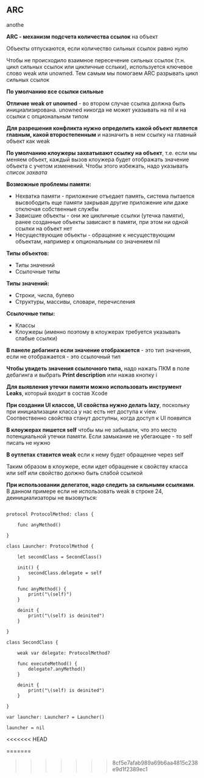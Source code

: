 ## ARC

anothe

**ARC - механизм подсчета количества ссылок** на объект

Объекты отпускаются, если количество сильных ссылок равно нулю  

Чтобы не происходило взаимное пересечение сильных ссылок (т.н. цикл сильных ссылок или цикличные сслыки), используется ключевое слово weak или unowned. Тем самым мы помогаем ARC разрывать цикл сильных ссылок

**По умолчанию все ссылки сильные**  

**Отличие weak от unowned** - во втором случае ссылка должна быть инициализирована. unowned никогда не может указывать на nil и на ссылки с опциональным типом

**Для разрешения конфликта нужно определить какой объект является главным, какой второстепенным** и назначить в нем ссылку на главный объект как weak

**По умолчанию клоужеры захватывают ссылку на объект**, т.е. если мы меняем объект, каждый вызов клоужера будет отображать значение объекта с учетом изменений. Чтобы этого избежать, надо указывать _список захвата_

**Возможные проблемы памяти:**  

* Нехватка памяти - приложение отъедает память, система пытается высвободить еще памяти закрывая другие приложение или даже отключая собственные службы
* Зависшие объекты - они же цикличные ссылки (утечка памяти), ранее созданные объекты зависают в памяти, при этом ни одной ссылки на объект нет
* Несуществующие объекты - обращение к несуществующим объектам, например к опциональным со значением nil

**Типы объектов:**

* Типы значений
* Ссылочные типы

**Типы значений:**

* Строки, числа, булево
* Структуры, массивы, словари, перечисления

**Ссылочные типы:**  

* Классы
* Клоужеры (именно поэтому в клоужерах требуется указывать слабые ссылки)

**В панеле дебагинга если значение отображается** - это тип значения, если не отображается - это ссылочный тип

**Чтобы увидеть значения ссылочного типа,** надо нажать ПКМ в поле дебагинга и выбрать **Print description** или нажав кнопку i

**Для выявления утечки памяти можно использовать инструмент Leaks**, который входит в состав Xcode

**При создании UI классов, UI свойства нужно делать lazy**, поскольку при инициализации класса у нас есть нет доступа к view. Соотвественно свойства станут доступны, когда доступ к UI появится

**В клоужерах пишется self** чтобы мы не забывали, что это место потенциальной утечки памяти. Если замыкание не убегающее - то self писать не нужно  

**В оутлетах ставится weak** если к нему будет обращение через self

Таким образом в клоужере, если идет обращение к свойству класса или self или свойство должно быть слабой ссылкой

**При использовании делегатов, надо следить за сильными ссылками**. В данном примере если не использовать weak в строке 24, деинициализаторы не вызовуться:  

```

protocol ProtocolMethod: class {

	func anyMethod()

}

class Launcher: ProtocolMethod {

	let secondClass = SecondClass()

	init() {
		secondClass.delegate = self
	}

	func anyMethod() {
		print("\(self)")
	}

	deinit {
		print("\(self) is deinited")
	}

}

class SecondClass {

	weak var delegate: ProtocolMethod?

	func executeMethod() {
		delegate?.anyMethod()
	}

	deinit {
		print("\(self) is deinited")
	}

}
  
var launcher: Launcher? = Launcher()

launcher = nil

```
<<<<<<< HEAD

=======
>>>>>>> 8cf5e7afab989a69b6aa4815c238e9d1f2389ec1
